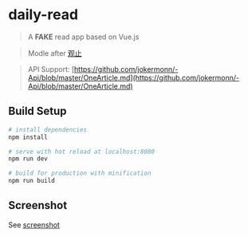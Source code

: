 # daily-read

> A **FAKE** read app based on Vue.js

> Modle after [观止](https://www.wandoujia.com/apps/com.meiriyiwen.app)

> API Support: [https://github.com/jokermonn/-Api/blob/master/OneArticle.md](https://github.com/jokermonn/-Api/blob/master/OneArticle.md)

## Build Setup

``` bash
# install dependencies
npm install

# serve with hot reload at localhost:8080
npm run dev

# build for production with minification
npm run build
```

## Screenshot
See [screenshot](https://github.com/2w6f8c/daily-read/tree/master/screenshot)


